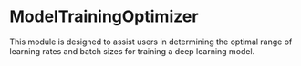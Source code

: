 # ModelTrainingOptimizer
This module is designed to assist users in determining the optimal range of learning rates and batch sizes for training a deep learning model.

